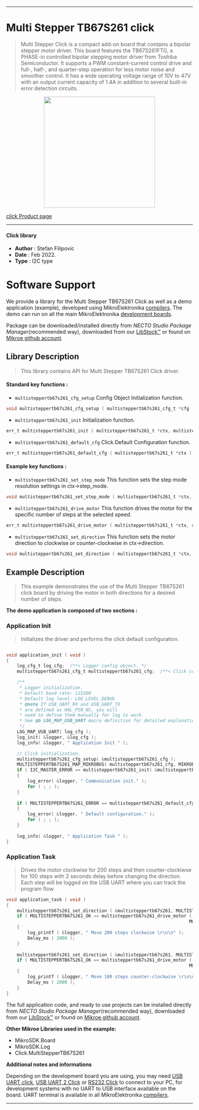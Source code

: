 
---
# Multi Stepper TB67S261 click

> Multi Stepper Click is a compact add-on board that contains a bipolar stepper motor driver. This board features the TB67S261FTG, a PHASE-in controlled bipolar stepping motor driver from Toshiba Semiconductor. It supports a PWM constant-current control drive and full-, half-, and quarter-step operation for less motor noise and smoother control. It has a wide operating voltage range of 10V to 47V with an output current capacity of 1.4A in addition to several built-in error detection circuits.

<p align="center">
  <img src="https://download.mikroe.com/images/click_for_ide/multisteppertb67s261_click.png" height=300px>
</p>

[click Product page](https://www.mikroe.com/multi-stepper-click-tb67s261)

---


#### Click library

- **Author**        : Stefan Filipovic
- **Date**          : Feb 2022.
- **Type**          : I2C type


# Software Support

We provide a library for the Multi Stepper TB67S261 Click
as well as a demo application (example), developed using MikroElektronika
[compilers](https://www.mikroe.com/necto-studio).
The demo can run on all the main MikroElektronika [development boards](https://www.mikroe.com/development-boards).

Package can be downloaded/installed directly from *NECTO Studio Package Manager*(recommended way), downloaded from our [LibStock&trade;](https://libstock.mikroe.com) or found on [Mikroe github account](https://github.com/MikroElektronika/mikrosdk_click_v2/tree/master/clicks).

## Library Description

> This library contains API for Multi Stepper TB67S261 Click driver.

#### Standard key functions :

- `multisteppertb67s261_cfg_setup` Config Object Initialization function.
```c
void multisteppertb67s261_cfg_setup ( multisteppertb67s261_cfg_t *cfg );
```

- `multisteppertb67s261_init` Initialization function.
```c
err_t multisteppertb67s261_init ( multisteppertb67s261_t *ctx, multisteppertb67s261_cfg_t *cfg );
```

- `multisteppertb67s261_default_cfg` Click Default Configuration function.
```c
err_t multisteppertb67s261_default_cfg ( multisteppertb67s261_t *ctx );
```

#### Example key functions :

- `multisteppertb67s261_set_step_mode` This function sets the step mode resolution settings in ctx->step_mode.
```c
void multisteppertb67s261_set_step_mode ( multisteppertb67s261_t *ctx, uint8_t mode );
```

- `multisteppertb67s261_drive_motor` This function drives the motor for the specific number of steps at the selected speed.
```c
err_t multisteppertb67s261_drive_motor ( multisteppertb67s261_t *ctx, uint32_t steps, uint8_t speed );
```

- `multisteppertb67s261_set_direction` This function sets the motor direction to clockwise or counter-clockwise in ctx->direction.
```c
void multisteppertb67s261_set_direction ( multisteppertb67s261_t *ctx, uint8_t dir );
```

## Example Description

> This example demonstrates the use of the Multi Stepper TB67S261 click board by driving the motor in both directions for a desired number of steps.

**The demo application is composed of two sections :**

### Application Init

> Initializes the driver and performs the click default configuration.

```c

void application_init ( void )
{
    log_cfg_t log_cfg;  /**< Logger config object. */
    multisteppertb67s261_cfg_t multisteppertb67s261_cfg;  /**< Click config object. */

    /** 
     * Logger initialization.
     * Default baud rate: 115200
     * Default log level: LOG_LEVEL_DEBUG
     * @note If USB_UART_RX and USB_UART_TX 
     * are defined as HAL_PIN_NC, you will 
     * need to define them manually for log to work. 
     * See @b LOG_MAP_USB_UART macro definition for detailed explanation.
     */
    LOG_MAP_USB_UART( log_cfg );
    log_init( &logger, &log_cfg );
    log_info( &logger, " Application Init " );

    // Click initialization.
    multisteppertb67s261_cfg_setup( &multisteppertb67s261_cfg );
    MULTISTEPPERTB67S261_MAP_MIKROBUS( multisteppertb67s261_cfg, MIKROBUS_1 );
    if ( I2C_MASTER_ERROR == multisteppertb67s261_init( &multisteppertb67s261, &multisteppertb67s261_cfg ) ) 
    {
        log_error( &logger, " Communication init." );
        for ( ; ; );
    }
    
    if ( MULTISTEPPERTB67S261_ERROR == multisteppertb67s261_default_cfg ( &multisteppertb67s261 ) )
    {
        log_error( &logger, " Default configuration." );
        for ( ; ; );
    }
    
    log_info( &logger, " Application Task " );
}

```

### Application Task

> Drives the motor clockwise for 200 steps and then counter-clockiwse for 100 steps with 2 seconds delay before changing the direction.
Each step will be logged on the USB UART where you can track the program flow.

```c
void application_task ( void )
{
    multisteppertb67s261_set_direction ( &multisteppertb67s261, MULTISTEPPERTB67S261_DIR_CW );
    if ( MULTISTEPPERTB67S261_OK == multisteppertb67s261_drive_motor ( &multisteppertb67s261, 200, 
                                                                     MULTISTEPPERTB67S261_SPEED_FAST ) )
    {
        log_printf ( &logger, " Move 200 steps clockwise \r\n\n" );
        Delay_ms ( 2000 );
    }
    
    multisteppertb67s261_set_direction ( &multisteppertb67s261, MULTISTEPPERTB67S261_DIR_CCW );
    if ( MULTISTEPPERTB67S261_OK == multisteppertb67s261_drive_motor ( &multisteppertb67s261, 100,
                                                                     MULTISTEPPERTB67S261_SPEED_FAST ) )
    {
        log_printf ( &logger, " Move 100 steps counter-clockwise \r\n\n" );
        Delay_ms ( 2000 );
    }
}
```

The full application code, and ready to use projects can be installed directly from *NECTO Studio Package Manager*(recommended way), downloaded from our [LibStock&trade;](https://libstock.mikroe.com) or found on [Mikroe github account](https://github.com/MikroElektronika/mikrosdk_click_v2/tree/master/clicks).

**Other Mikroe Libraries used in the example:**

- MikroSDK.Board
- MikroSDK.Log
- Click.MultiStepperTB67S261

**Additional notes and informations**

Depending on the development board you are using, you may need
[USB UART click](https://www.mikroe.com/usb-uart-click),
[USB UART 2 Click](https://www.mikroe.com/usb-uart-2-click) or
[RS232 Click](https://www.mikroe.com/rs232-click) to connect to your PC, for
development systems with no UART to USB interface available on the board. UART
terminal is available in all MikroElektronika
[compilers](https://shop.mikroe.com/compilers).

---
